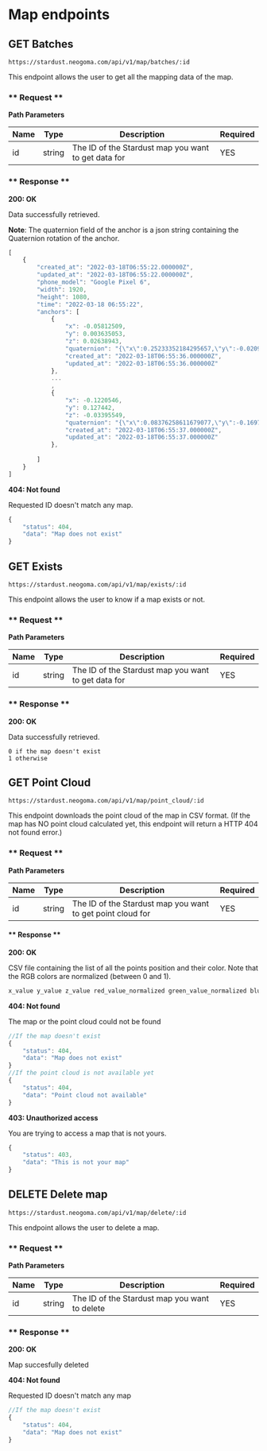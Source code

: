 # Map endpoints

## GET Batches
```
https://stardust.neogoma.com/api/v1/map/batches/:id
```

This endpoint allows the user to get all the mapping data of the map.

<!-- tabs:start -->

### ** Request **

**Path Parameters**

| Name | Type | Description | Required |
| --- | --- | --- | --- |
| id | string | The ID of the Stardust map you want to get data for | YES |

### ** Response **

**200: OK**

Data successfully retrieved.

**Note**: The quaternion field of the anchor is a json string containing the Quaternion rotation of the anchor.

```js
[
    {
        "created_at": "2022-03-18T06:55:22.000000Z",
        "updated_at": "2022-03-18T06:55:22.000000Z",
        "phone_model": "Google Pixel 6",
        "width": 1920,
        "height": 1080,
        "time": "2022-03-18 06:55:22",
        "anchors": [
            {
                "x": -0.05812509,
                "y": 0.003635053,
                "z": 0.02638943,
                "quaternion": "{\"x\":0.25233352184295657,\"y\":-0.02092771977186203,\"z\":0.013822555541992188,\"w\":0.9673152565956116}",
                "created_at": "2022-03-18T06:55:36.000000Z",
                "updated_at": "2022-03-18T06:55:36.000000Z"
            },
            ...
            ,
            {
                "x": -0.1220546,
                "y": 0.127442,
                "z": -0.03395549,
                "quaternion": "{\"x\":0.08376258611679077,\"y\":-0.169703409075737,\"z\":-0.0076171765103936199,\"w\":0.9818994998931885}",
                "created_at": "2022-03-18T06:55:37.000000Z",
                "updated_at": "2022-03-18T06:55:37.000000Z"
            },
           
        ]
    }
]
```

**404: Not found**

Requested ID doesn't match any map.
```js
{
    "status": 404,
    "data": "Map does not exist"
}
```
<!-- tabs:end -->

## GET Exists
```
https://stardust.neogoma.com/api/v1/map/exists/:id
```

This endpoint allows the user to know if a map exists or not.

<!-- tabs:start -->

### ** Request **

**Path Parameters**

| Name | Type | Description | Required |
| --- | --- | --- | --- |
| id | string | The ID of the Stardust map you want to get data for | YES |

### ** Response **

**200: OK**

Data successfully retrieved.

```
0 if the map doesn't exist
1 otherwise
```
<!-- tabs:end -->



## GET Point Cloud
```
https://stardust.neogoma.com/api/v1/map/point_cloud/:id
```

This endpoint downloads the point cloud of the map in CSV format. (If the map has NO point cloud calculated yet, this endpoint will return a HTTP 404 not found error.)

<!-- tabs:start -->

### ** Request **

**Path Parameters**

| Name | Type | Description | Required |
| --- | --- | --- | --- |
| id | string | The ID of the Stardust map you want to get point cloud for | YES |

#### ** Response **

**200: OK**

CSV file containing the list of all the points position and their color. Note that the RGB colors are normalized (between 0 and 1).

```js
x_value y_value z_value red_value_normalized green_value_normalized blue_value_normalized
```

**404: Not found**

The map or the point cloud could not be found
```js
//If the map doesn't exist
{
    "status": 404,
    "data": "Map does not exist"
}
//If the point cloud is not available yet
{
    "status": 404,
    "data": "Point cloud not available"
}
```

**403: Unauthorized access**

You are trying to access a map that is not yours.
```js
{
    "status": 403,
    "data": "This is not your map"
}
```


<!-- tabs:end -->

## DELETE Delete map
```
https://stardust.neogoma.com/api/v1/map/delete/:id
```

This endpoint allows the user to delete a map.

<!-- tabs:start -->

### ** Request **

**Path Parameters**

| Name | Type | Description | Required |
| --- | --- | --- | --- |
| id | string | The ID of the Stardust map you want to delete | YES |

### ** Response **

**200: OK**

Map succesfully deleted

**404: Not found**

Requested ID doesn't match any map
```js
//If the map doesn't exist
{
    "status": 404,
    "data": "Map does not exist"
}
```

<!-- tabs:end -->